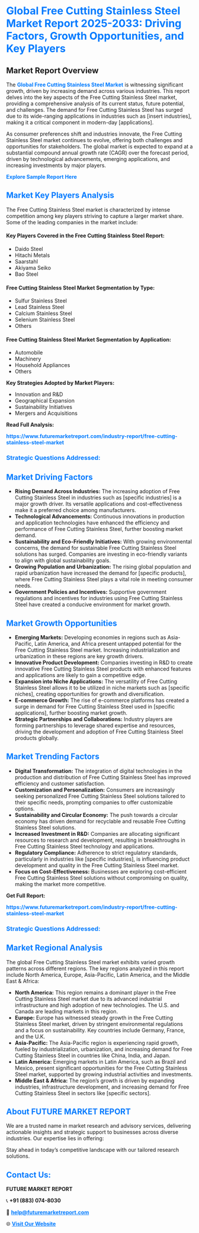 <h1 style="color: #007BFF;">Global Free Cutting Stainless Steel Market Report 2025-2033: Driving Factors, Growth Opportunities, and Key Players</h1>

<section id="overview">
<h2>Market Report Overview</h2>
<p>The <a href="https://www.futuremarketreport.com/industry-report/free-cutting-stainless-steel-market" style="color: #007BFF; text-decoration: none;"><strong>Global Free Cutting Stainless Steel Market</strong></a> is witnessing significant growth, driven by increasing demand across various industries. This report delves into the key aspects of the Free Cutting Stainless Steel market, providing a comprehensive analysis of its current status, future potential, and challenges. The demand for Free Cutting Stainless Steel has surged due to its wide-ranging applications in industries such as [insert industries], making it a critical component in modern-day [applications].</p>
<p>As consumer preferences shift and industries innovate, the Free Cutting Stainless Steel market continues to evolve, offering both challenges and opportunities for stakeholders. The global market is expected to expand at a substantial compound annual growth rate (CAGR) over the forecast period, driven by technological advancements, emerging applications, and increasing investments by major players.</p>
</section>

<section id="overview">
<p><a href="https://www.futuremarketreport.com/request-sample/reportId=88162" style="color: #007BFF; text-decoration: none;"><strong>Explore Sample Report Here</strong></a></p>
</section>

<section id="key-players">
<h2 style="color: #007BFF;">Market Key Players Analysis</h2>
<p>The Free Cutting Stainless Steel market is characterized by intense competition among key players striving to capture a larger market share. Some of the leading companies in the market include:</p>
<h4>Key Players Covered in the Free Cutting Stainless Steel Report:</h4>
<ul><li>Daido Steel</li><li>Hitachi Metals</li><li>Saarstahl</li><li>Akiyama Seiko</li><li>Bao Steel</li></ul>
<h4>Free Cutting Stainless Steel Market Segmentation by Type:</h4>
<ul><li>Sulfur Stainless Steel</li><li>Lead Stainless Steel</li><li>Calcium Stainless Steel</li><li>Selenium Stainless Steel</li><li>Others</li></ul>

<h4>Free Cutting Stainless Steel Market Segmentation by Application:</h4>
<ul><li>Automobile</li><li>Machinery</li><li>Household Appliances</li><li>Others</li></ul>
<p><strong>Key Strategies Adopted by Market Players:</strong></p>
<ul>
<li>Innovation and R&D</li>
<li>Geographical Expansion</li>
<li>Sustainability Initiatives</li>
<li>Mergers and Acquisitions</li>
</ul>
</section>

<section>
<p><strong>Read Full Analysis: </strong></p><a href="https://www.futuremarketreport.com/industry-report/free-cutting-stainless-steel-market" style="color: #007BFF; text-decoration: none;"><strong>https://www.futuremarketreport.com/industry-report/free-cutting-stainless-steel-market</strong></a>
<h3 style="color: #007BFF;">Strategic Questions Addressed:</h3>
</section>

<section id="driving-factors">
<h2 style="color: #007BFF;">Market Driving Factors</h2>
<ul>
<li><strong>Rising Demand Across Industries:</strong> The increasing adoption of Free Cutting Stainless Steel in industries such as [specific industries] is a major growth driver. Its versatile applications and cost-effectiveness make it a preferred choice among manufacturers.</li>
<li><strong>Technological Advancements:</strong> Continuous innovations in production and application technologies have enhanced the efficiency and performance of Free Cutting Stainless Steel, further boosting market demand.</li>
<li><strong>Sustainability and Eco-Friendly Initiatives:</strong> With growing environmental concerns, the demand for sustainable Free Cutting Stainless Steel solutions has surged. Companies are investing in eco-friendly variants to align with global sustainability goals.</li>
<li><strong>Growing Population and Urbanization:</strong> The rising global population and rapid urbanization have increased the demand for [specific products], where Free Cutting Stainless Steel plays a vital role in meeting consumer needs.</li>
<li><strong>Government Policies and Incentives:</strong> Supportive government regulations and incentives for industries using Free Cutting Stainless Steel have created a conducive environment for market growth.</li>
</ul>
</section>

<section id="growth-opportunities">
<h2 style="color: #007BFF;">Market Growth Opportunities</h2>
<ul>
<li><strong>Emerging Markets:</strong> Developing economies in regions such as Asia-Pacific, Latin America, and Africa present untapped potential for the Free Cutting Stainless Steel market. Increasing industrialization and urbanization in these regions are key growth drivers.</li>
<li><strong>Innovative Product Development:</strong> Companies investing in R&D to create innovative Free Cutting Stainless Steel products with enhanced features and applications are likely to gain a competitive edge.</li>
<li><strong>Expansion into Niche Applications:</strong> The versatility of Free Cutting Stainless Steel allows it to be utilized in niche markets such as [specific niches], creating opportunities for growth and diversification.</li>
<li><strong>E-commerce Growth:</strong> The rise of e-commerce platforms has created a surge in demand for Free Cutting Stainless Steel used in [specific applications], further boosting market growth.</li>
<li><strong>Strategic Partnerships and Collaborations:</strong> Industry players are forming partnerships to leverage shared expertise and resources, driving the development and adoption of Free Cutting Stainless Steel products globally.</li>
</ul>
</section>

<section id="trending-factors">
<h2 style="color: #007BFF;">Market Trending Factors</h2>
<ul>
<li><strong>Digital Transformation:</strong> The integration of digital technologies in the production and distribution of Free Cutting Stainless Steel has improved efficiency and customer satisfaction.</li>
<li><strong>Customization and Personalization:</strong> Consumers are increasingly seeking personalized Free Cutting Stainless Steel solutions tailored to their specific needs, prompting companies to offer customizable options.</li>
<li><strong>Sustainability and Circular Economy:</strong> The push towards a circular economy has driven demand for recyclable and reusable Free Cutting Stainless Steel solutions.</li>
<li><strong>Increased Investment in R&D:</strong> Companies are allocating significant resources to research and development, resulting in breakthroughs in Free Cutting Stainless Steel technology and applications.</li>
<li><strong>Regulatory Compliance:</strong> Adherence to strict regulatory standards, particularly in industries like [specific industries], is influencing product development and quality in the Free Cutting Stainless Steel market.</li>
<li><strong>Focus on Cost-Effectiveness:</strong> Businesses are exploring cost-efficient Free Cutting Stainless Steel solutions without compromising on quality, making the market more competitive.</li>
</ul>
</section>

<section>
<p><strong>Get Full Report: </strong></p><a href="https://www.futuremarketreport.com/industry-report/free-cutting-stainless-steel-market" style="color: #007BFF; text-decoration: none;"><strong>https://www.futuremarketreport.com/industry-report/free-cutting-stainless-steel-market</strong></a>
<h3 style="color: #007BFF;">Strategic Questions Addressed:</h3>
</section>


<section id="regional-analysis">
<h2 style="color: #007BFF;">Market Regional Analysis</h2>
<p>The global Free Cutting Stainless Steel market exhibits varied growth patterns across different regions. The key regions analyzed in this report include North America, Europe, Asia-Pacific, Latin America, and the Middle East & Africa:</p>
<ul>
<li><strong>North America:</strong> This region remains a dominant player in the Free Cutting Stainless Steel market due to its advanced industrial infrastructure and high adoption of new technologies. The U.S. and Canada are leading markets in this region.</li>
<li><strong>Europe:</strong> Europe has witnessed steady growth in the Free Cutting Stainless Steel market, driven by stringent environmental regulations and a focus on sustainability. Key countries include Germany, France, and the U.K.</li>
<li><strong>Asia-Pacific:</strong> The Asia-Pacific region is experiencing rapid growth, fueled by industrialization, urbanization, and increasing demand for Free Cutting Stainless Steel in countries like China, India, and Japan.</li>
<li><strong>Latin America:</strong> Emerging markets in Latin America, such as Brazil and Mexico, present significant opportunities for the Free Cutting Stainless Steel market, supported by growing industrial activities and investments.</li>
<li><strong>Middle East & Africa:</strong> The region’s growth is driven by expanding industries, infrastructure development, and increasing demand for Free Cutting Stainless Steel in sectors like [specific sectors].</li>
</ul>
</section>

<footer>
<h2 style="color: #007BFF;">About FUTURE MARKET REPORT</h2>
<p>We are a trusted name in market research and advisory services, delivering actionable insights and strategic support to businesses across diverse industries. Our expertise lies in offering:</p>

<p>Stay ahead in today’s competitive landscape with our tailored research solutions.</p>

<h2 style="color: #007BFF;">Contact Us:</h2>
<p><strong>FUTURE MARKET REPORT</strong></p>
<p>📞 <strong>+91 (883) 074-8030</strong></p>
<p>📧 <strong><a href="mailto:help@futuremarketreport.com" style="color: #007BFF;">help@futuremarketreport.com</a></strong></p>
<p>🌐 <strong><a href="https://www.futuremarketreport.com/" style="color: #007BFF;">Visit Our Website</a></strong></p>
</footer>